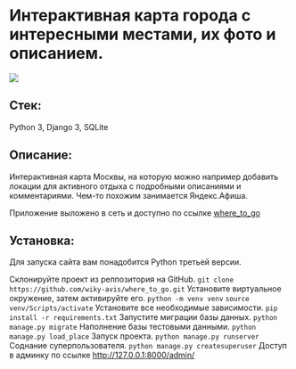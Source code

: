 # Интерактивная карта города с интересными местами, их фото и описанием.
![](gif/preview_map.gif)

## Стек:
Python 3, Django 3, SQLite

## Описание:
Интерактивная карта Москвы, на которую можно например добавить локации для активного отдыха с подробными описаниями и комментариями. Чем-то похожим занимается Яндекс.Афиша.

Приложение выложено в сеть и доступно по ссылке [where_to_go](http://178.154.196.21/)

## Установка:
Для запуска сайта вам понадобится Python третьей версии.

Склонируйте проект из реппозитория на GitHub.
    ```
    git clone https://github.com/wiky-avis/where_to_go.git
    ```
Установите виртуальное окружение, затем активируйте его.
    ```
    python -m venv venv
    ```
    ```
    source venv/Scripts/activate
    ```
Установите все необходимые зависимости.
    ```
    pip install -r requirements.txt
    ```
Запустите миграции базы данных.
    ```
    python manage.py migrate
    ```
Наполнение базы тестовыми данными.
    ```
    python manage.py load_place
    ```
Запуск проекта.
    ```
    python manage.py runserver
    ```
Соднание суперпользователя.
    ```
    python manage.py createsuperuser
    ```
 Доступ в админку по ссылке http://127.0.0.1:8000/admin/

